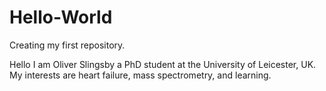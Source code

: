 # Hello-World
Creating my first repository.

Hello
I am Oliver Slingsby a PhD student at the University of Leicester, UK.
My interests are heart failure, mass spectrometry, and learning.
